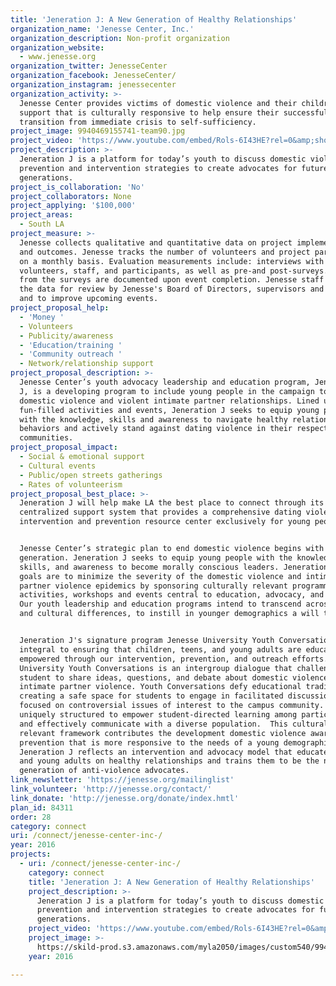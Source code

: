 ```yaml
---
title: 'Jeneration J: A New Generation of Healthy Relationships'
organization_name: 'Jenesse Center, Inc.'
organization_description: Non-profit organization
organization_website:
  - www.jenesse.org
organization_twitter: JenesseCenter
organization_facebook: JenesseCenter/
organization_instagram: jenessecenter
organization_activity: >-
  Jenesse Center provides victims of domestic violence and their children
  support that is culturally responsive to help ensure their successful
  transition from immediate crisis to self-sufficiency.
project_image: 9940469155741-team90.jpg
project_video: 'https://www.youtube.com/embed/Rols-6I43HE?rel=0&amp;showinfo=0'
project_description: >-
  Jeneration J is a platform for today’s youth to discuss domestic violence
  prevention and intervention strategies to create advocates for future
  generations.
project_is_collaboration: 'No'
project_collaborators: None
project_applying: '$100,000'
project_areas:
  - South LA
project_measure: >-
  Jenesse collects qualitative and quantitative data on project implementation
  and outcomes. Jenesse tracks the number of volunteers and project participants
  on a monthly basis. Evaluation measurements include: interviews with
  volunteers, staff, and participants, as well as pre-and post-surveys. Results
  from the surveys are documented upon event completion. Jenesse staff compiles
  the data for review by Jenesse's Board of Directors, supervisors and staff,
  and to improve upcoming events.
project_proposal_help:
  - 'Money '
  - Volunteers
  - Publicity/awareness
  - 'Education/training '
  - 'Community outreach '
  - Network/relationship support
project_proposal_description: >-
  Jenesse Center’s youth advocacy leadership and education program, Jeneration
  J, is a developing program to include young people in the campaign to prevent
  domestic violence and violent intimate partner relationships. Lined up with
  fun-filled activities and events, Jeneration J seeks to equip young people
  with the knowledge, skills and awareness to navigate healthy relationship
  behaviors and actively stand against dating violence in their respective
  communities.
project_proposal_impact:
  - Social & emotional support
  - Cultural events
  - Public/open streets gatherings
  - Rates of volunteerism
project_proposal_best_place: >-
  Jeneration J will help make LA the best place to connect through its
  centralized support system that provides a comprehensive dating violence
  intervention and prevention resource center exclusively for young people. 


  Jenesse Center’s strategic plan to end domestic violence begins with the next
  generation. Jeneration J seeks to equip young people with the knowledge,
  skills, and awareness to become morally conscious leaders. Jeneration J’s
  goals are to minimize the severity of the domestic violence and intimate
  partner violence epidemics by sponsoring culturally relevant programming,
  activities, workshops and events central to education, advocacy, and service.
  Our youth leadership and education programs intend to transcend across social
  and cultural differences, to instill in younger demographics a will to act. 


  Jeneration J's signature program Jenesse University Youth Conversations is
  integral to ensuring that children, teens, and young adults are educated and
  empowered through our intervention, prevention, and outreach efforts. Jenesse
  University Youth Conversations is an intergroup dialogue that challenges
  student to share ideas, questions, and debate about domestic violence and
  intimate partner violence. Youth Conversations defy educational traditions by
  creating a safe space for students to engage in facilitated discussions
  focused on controversial issues of interest to the campus community. They are
  uniquely structured to empower student-directed learning among participants
  and effectively communicate with a diverse population.  This culturally
  relevant framework contributes the development domestic violence awareness and
  prevention that is more responsive to the needs of a young demographic.
  Jeneration J reflects an intervention and advocacy model that educates youth
  and young adults on healthy relationships and trains them to be the next
  generation of anti-violence advocates.
link_newsletter: 'https://jenesse.org/mailinglist'
link_volunteer: 'http://jenesse.org/contact/'
link_donate: 'http://jenesse.org/donate/index.hmtl'
plan_id: 84311
order: 28
category: connect
uri: /connect/jenesse-center-inc-/
year: 2016
projects:
  - uri: /connect/jenesse-center-inc-/
    category: connect
    title: 'Jeneration J: A New Generation of Healthy Relationships'
    project_description: >-
      Jeneration J is a platform for today’s youth to discuss domestic violence
      prevention and intervention strategies to create advocates for future
      generations.
    project_video: 'https://www.youtube.com/embed/Rols-6I43HE?rel=0&amp;showinfo=0'
    project_image: >-
      https://skild-prod.s3.amazonaws.com/myla2050/images/custom540/9940469155741-team90.jpg
    year: 2016

---
```


